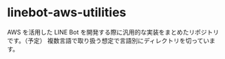# linebot-aws-utilities

AWS を活用した LINE Bot を開発する際に汎用的な実装をまとめたリポジトリです。（予定）
複数言語で取り扱う想定で言語別にディレクトリを切っています。

